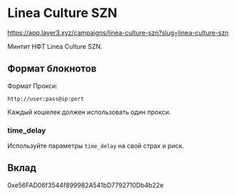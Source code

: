 # Linea Culture SZN

https://app.layer3.xyz/campaigns/linea-culture-szn?slug=linea-culture-szn

Минтит НФТ Linea Culture SZN.

## Формат блокнотов

Формат Прокси:

```
http://user:pass@ip:port
```

Каждый кошелек должен использовать один прокси.


### time_delay

Используйте параметры `time_delay` на свой страх и риск.

## Вклад

0xe56FAD06f3544f899982A541bD7792710Db4b22e
